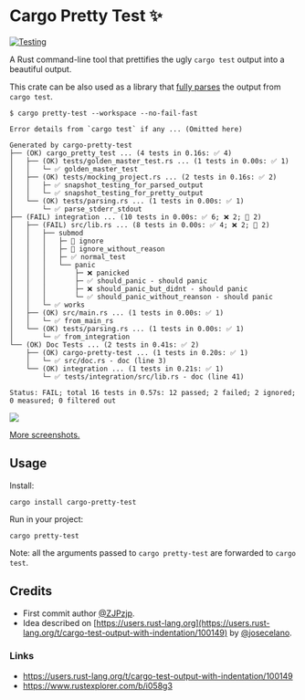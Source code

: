 # Cargo Pretty Test ✨

[![Testing](https://github.com/josecelano/pretty-test/actions/workflows/testing.yaml/badge.svg)](https://github.com/josecelano/pretty-test/actions/workflows/testing.yaml)

A Rust command-line tool that prettifies the ugly `cargo test` output into a beautiful output.

This crate can be also used as a library that [fully parses][parsing] the output from `cargo test`.

[parsing]: https://docs.rs/cargo-pretty-test/*/cargo_pretty_test/parsing/index.html

```console
$ cargo pretty-test --workspace --no-fail-fast

Error details from `cargo test` if any ... (Omitted here)

Generated by cargo-pretty-test
├── (OK) cargo_pretty_test ... (4 tests in 0.16s: ✅ 4)
│   ├── (OK) tests/golden_master_test.rs ... (1 tests in 0.00s: ✅ 1)
│   │   └─ ✅ golden_master_test
│   ├── (OK) tests/mocking_project.rs ... (2 tests in 0.16s: ✅ 2)
│   │   ├─ ✅ snapshot_testing_for_parsed_output
│   │   └─ ✅ snapshot_testing_for_pretty_output
│   └── (OK) tests/parsing.rs ... (1 tests in 0.00s: ✅ 1)
│       └─ ✅ parse_stderr_stdout
├── (FAIL) integration ... (10 tests in 0.00s: ✅ 6; ❌ 2; 🔕 2)
│   ├── (FAIL) src/lib.rs ... (8 tests in 0.00s: ✅ 4; ❌ 2; 🔕 2)
│   │   ├── submod
│   │   │   ├─ 🔕 ignore
│   │   │   ├─ 🔕 ignore_without_reason
│   │   │   ├─ ✅ normal_test
│   │   │   └── panic
│   │   │       ├─ ❌ panicked
│   │   │       ├─ ✅ should_panic - should panic
│   │   │       ├─ ❌ should_panic_but_didnt - should panic
│   │   │       └─ ✅ should_panic_without_reanson - should panic
│   │   └─ ✅ works
│   ├── (OK) src/main.rs ... (1 tests in 0.00s: ✅ 1)
│   │   └─ ✅ from_main_rs
│   └── (OK) tests/parsing.rs ... (1 tests in 0.00s: ✅ 1)
│       └─ ✅ from_integration
└── (OK) Doc Tests ... (2 tests in 0.41s: ✅ 2)
    ├── (OK) cargo-pretty-test ... (1 tests in 0.20s: ✅ 1)
    │   └─ ✅ src/doc.rs - doc (line 3)
    └── (OK) integration ... (1 tests in 0.21s: ✅ 1)
        └─ ✅ tests/integration/src/lib.rs - doc (line 41)

Status: FAIL; total 16 tests in 0.57s: 12 passed; 2 failed; 2 ignored; 0 measured; 0 filtered out
```

![](https://user-images.githubusercontent.com/25300418/270264132-89de6fd2-11f8-4e5b-b9dc-8475fa022a5f.png)

[More screenshots.](https://github.com/josecelano/cargo-pretty-test/wiki/cargo%E2%80%90pretty%E2%80%90test-screenshots)

## Usage

Install:

```console
cargo install cargo-pretty-test
```

Run in your project:

```console
cargo pretty-test
```

Note: all the arguments passed to `cargo pretty-test` are forwarded to `cargo test`.

## Credits

- First commit author [@ZJPzjp](https://github.com/zjp-CN).
- Idea described on [https://users.rust-lang.org](https://users.rust-lang.org/t/cargo-test-output-with-indentation/100149) by [@josecelano](https://github.com/josecelano).

### Links

- <https://users.rust-lang.org/t/cargo-test-output-with-indentation/100149>
- <https://www.rustexplorer.com/b/i058g3>
